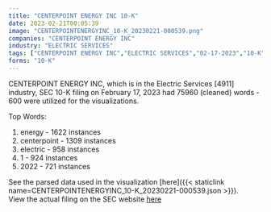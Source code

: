 ```yaml
---
title: "CENTERPOINT ENERGY INC 10-K"
date: 2023-02-21T00:05:39
image: "CENTERPOINTENERGYINC_10-K_20230221-000539.png"
companies: "CENTERPOINT ENERGY INC"
industry: "ELECTRIC SERVICES"
tags: ["CENTERPOINT ENERGY INC","ELECTRIC SERVICES","02-17-2023","10-K"]
forms: "10-K"
---
```

CENTERPOINT ENERGY INC, which is in the Electric Services [4911] industry, SEC 10-K filing on February 17, 2023 had 75960 (cleaned) words - 600 were utilized for the visualizations.

Top Words:
1. energy - 1622 instances
2. centerpoint - 1309 instances
3. electric - 958 instances
4. 1 - 924 instances
5. 2022 - 721 instances


See the parsed data used in the visualization [here]({{< staticlink name=CENTERPOINTENERGYINC_10-K_20230221-000539.json >}}).  
View the actual filing on the SEC website [here](https://www.sec.gov/Archives/edgar/data/1042773/0001130310-23-000013.txt)